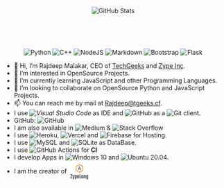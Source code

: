 <p align="center">
  <img alt="GitHub Stats" src="https://github-readme-stats.vercel.app/api?username=Rajdeep-TG"/>
</p><br><br><br>

<p align="center">
  <img alt="Python" src="https://img.shields.io/badge/python-%2314354C.svg?&style=for-the-badge&logo=python&logoColor=cyan"/>&nbsp;<img alt="C++" src="https://img.shields.io/badge/c++-%2300599C.svg?&style=for-the-badge&logo=c%2B%2B&ogoColor=orange"/>&nbsp;<img alt="NodeJS" src="https://img.shields.io/badge/node.js-%2343853D.svg?&style=for-the-badge&logo=node.js&logoColor=black"/>&nbsp;<img alt="Markdown" src="https://img.shields.io/badge/markdown-%23000000.svg?&style=for-the-badge&logo=markdown&logoColor=green"/>&nbsp;<img alt="Bootstrap" src="https://img.shields.io/badge/bootstrap-%23563D7C.svg?&style=for-the-badge&logo=bootstrap&logoColor=blue"/>&nbsp;<img alt="Flask" src="https://img.shields.io/badge/flask-white.svg?&style=for-the-badge&logo=Flask&logoColor=black"/>
</p>

- 👋 Hi, I’m Rajdeep Malakar, CEO of [TechGeeks](https://GitHub.com/TechGeeks-Dev) and [Zype Inc](https://GitHub.com/Zype-Z).
- 👀 I’m interested in OpenSource Projects.
- 🌱 I’m currently learning JavaScript and other Programming Languages.
- 💞️ I’m looking to collaborate on OpenSource Python and JavaScript Projects.
- 📫 You can reach me by mail at [Rajdeep@tgeeks.cf](mailto:Rajdeep@tgeeks.cf).
- I use *![Visual Studio Code](https://img.shields.io/badge/Visual%20Studio%20Code-0078d7.svg?&style=for-the-badge&logo=visual-studio-code&logoColor=cyan)* as IDE and <img alt="GitHub" src="https://img.shields.io/badge/github-%23121011.svg?&style=for-the-badge&logo=github&logoColor=white"/> as a <img alt="Git" src="https://img.shields.io/badge/git-%23F05033.svg?&style=for-the-badge&logo=git&logoColor=black"/> client.
- GitHub: ![GitHub](https://img.shields.io/badge/Rajdeep&hyphen;TG-%23121011.svg?&style=for-the-badge&logo=github&logoColor=white)
- I am also available in <img alt="Medium" src="https://img.shields.io/badge/Medium-%23000000.svg?&style=for-the-badge&logo=Medium&logoColor=white"/> & <img alt="Stack Overflow" src="https://img.shields.io/badge/-StackOverFlow-FA7654?style=for-the-badge&logo=stack-overflow&logoColor=white"/>
- I use <img alt="Heroku" src="https://img.shields.io/badge/heroku-%23430098.svg?&style=for-the-badge&logo=heroku&logoColor=white"/>, <img alt="Vercel" src="https://img.shields.io/badge/vercel-%23000000.svg?&style=for-the-badge&logo=vercel&logoColor=white"/> and <img alt="Firebase" src="https://img.shields.io/badge/firebase-%23039BE5.svg?&style=for-the-badge&logo=firebase"/> for Hosting.
- I use <img alt="MySQL" src="https://img.shields.io/badge/mysql-yellow.svg?&style=for-the-badge&logo=mysql&logoColor=black"/> and <img alt="SQLite" src ="https://img.shields.io/badge/sqlite-%2307405e.svg?&style=for-the-badge&logo=sqlite&logoColor=white"/> as DataBase.
- I use <img alt="GitHub Actions" src="https://img.shields.io/badge/github%20actions-black.svg?&style=for-the-badge&logo=githubactions&logoColor=white"/> for **CI**
- I develop Apps in <img alt="Windows 10" src="https://img.shields.io/badge/Windows%2010-0078D6?style=for-the-badge&logo=windows&logoColor=white" /> and <img alt="Ubuntu 20.04" src="https://img.shields.io/badge/Ubuntu%2020.04%20LTS-E95420?style=for-the-badge&logo=ubuntu&logoColor=white" />.
- I am the creator of <img alt="Zype Programming Language" src="https://raw.githubusercontent.com/Zype-Z/ZypeLang/main/favicon.png" align="center" height=50 width=50/>

<!---
Rajdeep-TG/Rajdeep-TG is a ✨ special ✨ repository because its `README.md` (this file) appears on your GitHub profile.
You can click the Preview link to take a look at your changes.
--->
